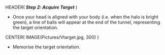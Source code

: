HEADER( *__Step 2: Acquire Target__* )

- Once your head is aligned with your body (i.e. when the halo is bright green), a line of balls will appear at the end of the tunnel, representing the target orientation.

CENTER( IMAGE(Pictures/Vtarget.jpg, 300) )

- Memorise the target orientation.
